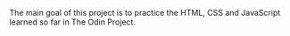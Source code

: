 The main goal of this project is to practice the HTML, CSS and JavaScript learned so far in The Odin Project.
